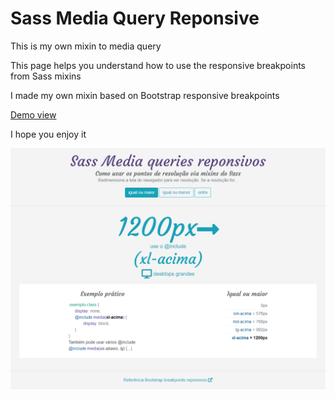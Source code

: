 # Sass Media Query Reponsive

This is my own mixin to media query

This page helps you understand how to use the responsive breakpoints from Sass mixins

I made my own mixin based on Bootstrap responsive breakpoints

<a href="https://codepen.io/marconip/pen/YoBQqN">
Demo view
</a>

I hope you enjoy it


![screencapture-media-queries](https://raw.githubusercontent.com/marconip/sass-media-query-reponsive/master/screencapture-media-queries.png)
